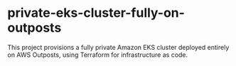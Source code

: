 # private-eks-cluster-fully-on-outposts
This project provisions a fully private Amazon EKS cluster deployed entirely on AWS Outposts, using Terraform for infrastructure as code.
